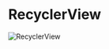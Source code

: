 # RecyclerView

![RecyclerView](https://github.com/rzkjanuarr/RecyclerView/assets/104696196/951c7f4a-b297-4850-b1e1-f8ad677d82b3)
